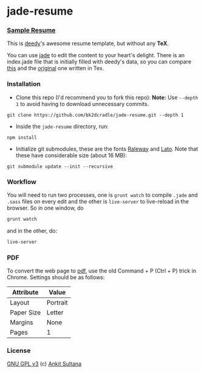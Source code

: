 # jade-resume

### [Sample Resume](https://ankitsultana.me/jade-resume/deedy-resume.pdf)

This is [deedy](https://github.com/deedy/Deedy-Resume)'s awesome resume template, but without any **TeX**.

You can use [jade](http://jade-lang.com) to edit the content to your heart's delight. There is an index.jade file that is initially filled with deedy's data, so you can compare [this](https://ankitsultana.me/jade-resume/deedy-resume.pdf) and the [original](https://raw.githubusercontent.com/deedydas/Deedy-Resume/master/OpenFonts/sample-image.png) one written in Tex.

### Installation

* Clone this repo (I'd recommend you to fork this repo):
**Note:** Use `--depth 1` to avoid having to download unnecessary commits.

```
git clone https://github.com/bk2dcradle/jade-resume.git --depth 1
```

* Inside the `jade-resume` directory, run:

```
npm install
```

* Initialize git submodules, these are the fonts [Raleway](https://github.com/softwaymedical/raleway.git) and [Lato](https://github.com/mrkelly/lato.git). Note that these have considerable size (about 16 MB):

```
git submodule update --init --recursive
```

### Workflow

You will need to run two processes, one is `grunt watch` to compile `.jade` and `.sass` files on every edit and the other is `live-server` to live-reload in the browser. So in one window, do

```bash
grunt watch
```

and in the other, do:

```bash
live-server
```

### PDF

To convert the web page to [pdf](http://www.wikihow.com/Save-a-Web-Page-as-a-PDF-in-Google-Chrome), use the old Command + P (Ctrl + P) trick in Chrome. Settings should be as follows:

Attribute | Value
----------|------
Layout    | Portrait
Paper Size| Letter
Margins   | None
Pages     | 1

### License

[GNU GPL v3](https://github.com/bk2dcradle/jade-resume/blob/master/LICENSE) (c) [Ankit Sultana](https://twitter.com/AnkitSultana)
